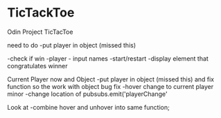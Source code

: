 # TicTackToe
Odin Project TicTacToe

need to do
-put player in object (missed this)

-check if win
-player - input names
-start/restart 
-display element that congratulates winner


Current
Player now and Object
-put player in object (missed this) and fix function so the work with object
bug fix 
-hover change to current player
minor 
-change location of pubsubs.emit('playerChange'


Look at 
-combine hover and unhover into same function;


